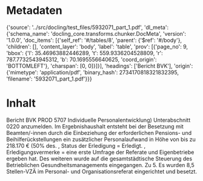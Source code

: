 # Metadaten
{'source': '../src/docling/test_files/5932071_part_1.pdf', 'dl_meta': {'schema_name': 'docling_core.transforms.chunker.DocMeta', 'version': '1.0.0', 'doc_items': [{'self_ref': '#/tables/8', 'parent': {'$ref': '#/body'}, 'children': [], 'content_layer': 'body', 'label': 'table', 'prov': [{'page_no': 9, 'bbox': {'l': 35.46963882446289, 't': 559.9336204528809, 'r': 787.7732543945312, 'b': 70.1695556640625, 'coord_origin': 'BOTTOMLEFT'}, 'charspan': [0, 0]}]}], 'headings': ['Bericht BVK'], 'origin': {'mimetype': 'application/pdf', 'binary_hash': 2734170818321832395, 'filename': '5932071_part_1.pdf'}}}

# Inhalt
Bericht BVK
PROD 5707 Individuelle Personalentwicklung) Unterabschnitt 0220 anzumelden. Im Ergebnishaushalt entsteht bei der Besetzung mit Beamten/-innen durch die Einbeziehung der erforderlichen Pensions- und Beihilferückstellungen ein zusätzlicher Personalaufwand in Höhe von bis zu 218.170 € (50% des. , Status der Erledigung = Erledigt. , Erledigungsvermerke = eine erste Umfrage der Referate und Eigenbetriebe ergeben hat. Des weiteren wurde auf die gesamtstädtische Steuerung des Betrieblichen Gesundheitsmanagements eingegangen. Zu 5. Es wurden 8,5 Stellen-VZÄ im Personal- und Organisationsreferat eingerichtet und besetzt.